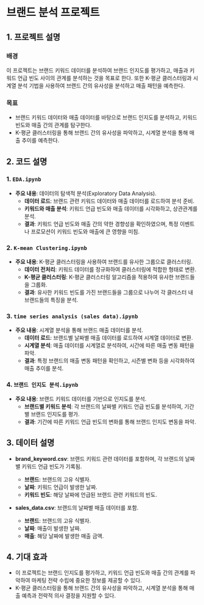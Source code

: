 # 브랜드 분석 프로젝트

## 1. 프로젝트 설명

### 배경
이 프로젝트는 브랜드 키워드 데이터를 분석하여 브랜드 인지도를 평가하고, 매출과 키워드 언급 빈도 사이의 관계를 분석하는 것을 목표로 한다. 또한 K-평균 클러스터링과 시계열 분석 기법을 사용하여 브랜드 간의 유사성을 분석하고 매출 패턴을 예측한다.

### 목표
- 브랜드 키워드 데이터와 매출 데이터를 바탕으로 브랜드 인지도를 분석하고, 키워드 빈도와 매출 간의 관계를 탐구한다.
- K-평균 클러스터링을 통해 브랜드 간의 유사성을 파악하고, 시계열 분석을 통해 매출 추이를 예측한다.

## 2. 코드 설명

### 1. `EDA.ipynb`
- **주요 내용**: 데이터의 탐색적 분석(Exploratory Data Analysis).
  - **데이터 로드**: 브랜드 관련 키워드 데이터와 매출 데이터를 로드하여 분석 준비.
  - **키워드와 매출 분석**: 키워드 언급 빈도와 매출 데이터를 시각화하고, 상관관계를 분석.
  - **결과**: 키워드 언급 빈도와 매출 간의 약한 경향성을 확인하였으며, 특정 이벤트나 프로모션이 키워드 빈도와 매출에 큰 영향을 미침.

### 2. `K-mean Clustering.ipynb`
- **주요 내용**: K-평균 클러스터링을 사용하여 브랜드를 유사한 그룹으로 클러스터링.
  - **데이터 전처리**: 키워드 데이터를 정규화하여 클러스터링에 적합한 형태로 변환.
  - **K-평균 클러스터링**: K-평균 클러스터링 알고리즘을 적용하여 유사한 브랜드들을 그룹화.
  - **결과**: 유사한 키워드 빈도를 가진 브랜드들을 그룹으로 나누어 각 클러스터 내 브랜드들의 특징을 분석.

### 3. `time series analysis (sales data).ipynb`
- **주요 내용**: 시계열 분석을 통해 브랜드 매출 데이터를 분석.
  - **데이터 로드**: 브랜드별 날짜별 매출 데이터를 로드하여 시계열 데이터로 변환.
  - **시계열 분석**: 매출 데이터를 시계열로 분석하여, 시간에 따른 매출 변동 패턴을 파악.
  - **결과**: 특정 브랜드의 매출 변동 패턴을 확인하고, 시즌별 변화 등을 시각화하여 매출 추이를 분석.

### 4. `브랜드 인지도 분석.ipynb`
- **주요 내용**: 브랜드 키워드 데이터를 기반으로 인지도를 분석.
  - **브랜드별 키워드 분석**: 각 브랜드의 날짜별 키워드 언급 빈도를 분석하여, 기간별 브랜드 인지도를 평가.
  - **결과**: 기간에 따른 키워드 언급 빈도의 변화를 통해 브랜드 인지도 변동을 파악.

## 3. 데이터 설명

- **brand_keyword.csv**: 브랜드 키워드 관련 데이터를 포함하며, 각 브랜드의 날짜별 키워드 언급 빈도가 기록됨.
  - **브랜드**: 브랜드의 고유 식별자.
  - **날짜**: 키워드 언급이 발생한 날짜.
  - **키워드 빈도**: 해당 날짜에 언급된 브랜드 관련 키워드의 빈도.

- **sales_data.csv**: 브랜드의 날짜별 매출 데이터를 포함.
  - **브랜드**: 브랜드의 고유 식별자.
  - **날짜**: 매출이 발생한 날짜.
  - **매출**: 해당 날짜에 발생한 매출 금액.

## 4. 기대 효과
- 이 프로젝트는 브랜드 인지도를 평가하고, 키워드 언급 빈도와 매출 간의 관계를 파악하여 마케팅 전략 수립에 중요한 정보를 제공할 수 있다.
- K-평균 클러스터링을 통해 브랜드 간의 유사성을 파악하고, 시계열 분석을 통해 매출 예측과 전략적 의사 결정을 지원할 수 있다.
